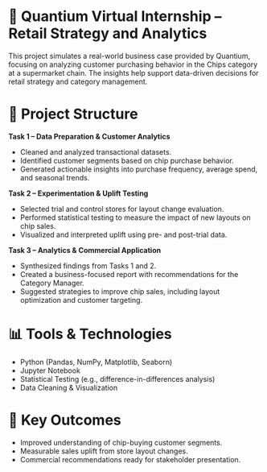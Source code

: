 # 🛒 Quantium Virtual Internship – Retail Strategy and Analytics

This project simulates a real-world business case provided by Quantium, focusing on analyzing customer purchasing behavior in the Chips category at a supermarket chain. The insights help support data-driven decisions for retail strategy and category management.

# 📁 Project Structure

**Task 1 – Data Preparation & Customer Analytics**
- Cleaned and analyzed transactional datasets.
- Identified customer segments based on chip purchase behavior.
- Generated actionable insights into purchase frequency, average spend, and seasonal trends.

**Task 2 – Experimentation & Uplift Testing**
- Selected trial and control stores for layout change evaluation.
- Performed statistical testing to measure the impact of new layouts on chip sales.
- Visualized and interpreted uplift using pre- and post-trial data.

**Task 3 – Analytics & Commercial Application**
- Synthesized findings from Tasks 1 and 2.
- Created a business-focused report with recommendations for the Category Manager.
- Suggested strategies to improve chip sales, including layout optimization and customer targeting.

# 📊 Tools & Technologies

- Python (Pandas, NumPy, Matplotlib, Seaborn)
- Jupyter Notebook
- Statistical Testing (e.g., difference-in-differences analysis)
- Data Cleaning & Visualization

# 📌 Key Outcomes

- Improved understanding of chip-buying customer segments.
- Measurable sales uplift from store layout changes.
- Commercial recommendations ready for stakeholder presentation.


